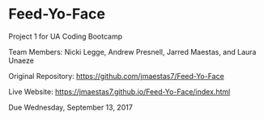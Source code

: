 # Feed-Yo-Face

Project 1 for UA Coding Bootcamp

Team Members: Nicki Legge, Andrew Presnell, Jarred Maestas, and Laura Unaeze

Original Repository: https://github.com/jmaestas7/Feed-Yo-Face

Live Website: https://jmaestas7.github.io/Feed-Yo-Face/index.html

Due Wednesday, September 13, 2017


